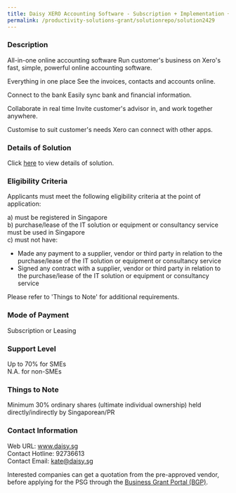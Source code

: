 ```yaml
---
title: Daisy XERO Accounting Software - Subscription + Implementation + Training + Migration
permalink: /productivity-solutions-grant/solutionrepo/solution2429
---
```


### Description

All-in-one online accounting software
Run customer's business on Xero's fast, simple, powerful online accounting software.

Everything in one place
See the invoices, contacts and accounts online.

Connect to the bank
Easily sync bank and financial information.

Collaborate in real time
Invite customer's advisor in, and work together anywhere.

Customise to suit customer's needs
Xero can connect with other apps.

### Details of Solution

Click <a href='https://www.gobusiness.gov.sg/images/psg/Daisy_Consultants_20200678_Desensitised_Annex_3_Part_3.pdf' target='_blank' rel='noopener'>here</a> to view details of solution.

### Eligibility Criteria

Applicants must meet the following eligibility criteria at the point of application:

a) must be registered in Singapore <br>
b) purchase/lease of the IT solution or equipment or consultancy service must be used in Singapore <br>
c) must not have:
- Made any payment to a supplier, vendor or third party in relation to the purchase/lease of the IT solution or equipment or consultancy service
- Signed any contract with a supplier, vendor or third party in relation to the purchase/lease of the IT solution or equipment or consultancy service

Please refer to 'Things to Note' for additional requirements.

### Mode of Payment
Subscription or Leasing

### Support Level
Up to 70% for SMEs <br>
N.A. for non-SMEs

### Things to Note
Minimum 30% ordinary shares (ultimate individual ownership) held directly/indirectly by Singaporean/PR

### Contact Information
Web URL: www.daisy.sg <br>Contact Hotline: 92736613 <br>Contact Email: kate@daisy.sg <br>

Interested companies can get a quotation from the pre-approved vendor, before applying for the PSG through the <a target='_blank' rel='noopener' href='https://www.businessgrants.gov.sg/'>Business Grant Portal (BGP)</a>.
